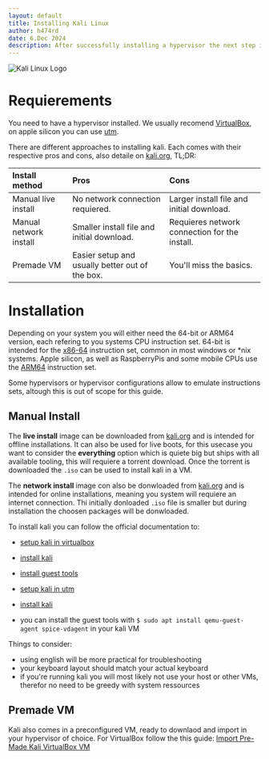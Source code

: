 ```yaml
---
layout: default
title: Installing Kali Linux
author: h474rd
date: 6.Dec 2024
description: After successfully installing a hypervisor the next step is to install kali linux, a Linux distribution specifically built for security hobbiests and professionals. Kali bundles lots of commonly used tools, this guide will show you how to set it up locally.
---
```


![Kali Linux Logo](./img/kali-logo.svg "Kali Linux Logo")

# Requierements

You need to have a hypervisor installed. We usually recomend [VirtualBox](https://www.virtualbox.org), on apple silicon you can use [utm](https://mac.getutm.app).

There are different approaches to installing kali. Each comes with their respective pros and cons, also detaile on [kali.org](https://www.kali.org/get-kali), TL;DR:

| Install method | Pros | Cons |
|:---|:---|:---|
| Manual live install | No network connection requiered. | Larger install file and initial download. |
| Manual network install | Smaller install file and initial download. | Requieres network connection for the install. |
| Premade VM | Easier setup and usually better out of the box. | You'll miss the basics. |

# Installation

Depending on your system you will either need the 64-bit or ARM64 version, each refering to you systems CPU instruction set.
64-bit is intended for the [x86-64](https://en.wikipedia.org/wiki/X86) instruction set, common in most windows or *nix systems.
Apple silicon, as well as RaspberryPis and some mobile CPUs use the [ARM64](https://en.wikipedia.org/wiki/ARM_architecture_family) instruction set.

Some hypervisors or hypervisor configurations allow to emulate instructions sets, altough this is out of scope for this guide.

## Manual Install

The **live install** image can be downloaded from [kali.org](https://www.kali.org/get-kali) and is intended for offline installations. It can also be used for live boots, for this usecase you want to consider the **everything** option which is quiete big but ships with all available tooling, this will requiere a torrent download.
Once the torrent is downloaded the `.iso` can be used to install kali in a VM.

The **network install** image con also be donwloaded from [kali.org](https://www.kali.org/get-kali) and is intended for online installations, meaning you system will requiere an internet connection. Thi initially donloaded `.iso` file is smaller but during installation the choosen packages will be donwloaded.

To install kali you can follow the official documentation to:

- [setup kali in virtualbox](https://www.kali.org/docs/virtualization/install-virtualbox-guest-vm/)
- [install kali](https://www.kali.org/docs/installation/hard-disk-install/)
- [install guest tools](https://www.kali.org/docs/virtualization/install-virtualbox-guest-additions/)

- [setup kali in utm](https://www.kali.org/docs/virtualization/install-utm-guest-vm/)
- [install kali](https://www.kali.org/docs/installation/hard-disk-install/)
- you can install the guest tools with `$ sudo apt install qemu-guest-agent spice-vdagent` in your kali VM

Things to consider:

- using english will be more practical for troubleshooting
- your keyboard layout should match your actual keyboard
- if you're running kali you will most likely not use your host or other VMs, therefor no need to be greedy with system ressources

## Premade VM

Kali also comes in a preconfigured VM, ready to downlaod and import in your hypervisor of choice.
For VirtualBox follow the this guide: [Import Pre-Made Kali VirtualBox VM](https://www.kali.org/docs/virtualization/import-premade-virtualbox/)
